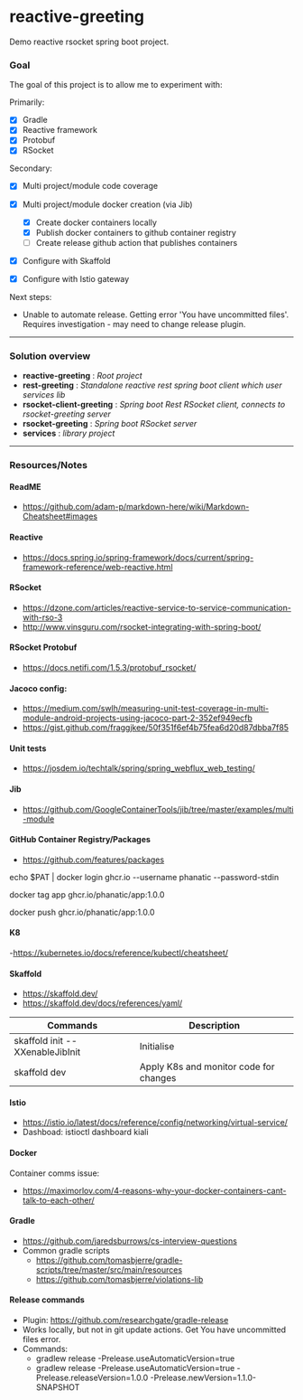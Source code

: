 # reactive-greeting

Demo reactive rsocket spring boot project. 


### Goal

The goal of this project is to allow me to experiment with:

Primarily:
- [x] Gradle
- [x] Reactive framework
- [x] Protobuf
- [x] RSocket

Secondary: 
- [x] Multi project/module code coverage
- [x] Multi project/module docker creation (via Jib)
  - [x] Create docker containers locally
  - [x] Publish docker containers to github container registry
  - [ ] Create release github action that publishes containers
- [x] Configure with Skaffold
- [x] Configure with Istio gateway


Next steps:
- Unable to automate release. 
Getting error 'You have uncommitted files'. 
Requires investigation - may need to change release plugin.  



---

### Solution overview
- __reactive-greeting__ : _Root project_
- __rest-greeting__ : _Standalone reactive rest spring boot client which user services lib_
- __rsocket-client-greeting__ : _Spring boot Rest RSocket client, connects to rsocket-greeting server_
- __rsocket-greeting__ : _Spring boot RSocket server_
- __services__ : _library project_

---

### Resources/Notes

#### ReadME
- https://github.com/adam-p/markdown-here/wiki/Markdown-Cheatsheet#images

#### Reactive
- https://docs.spring.io/spring-framework/docs/current/spring-framework-reference/web-reactive.html

#### RSocket
- https://dzone.com/articles/reactive-service-to-service-communication-with-rso-3
- http://www.vinsguru.com/rsocket-integrating-with-spring-boot/

#### RSocket Protobuf
- https://docs.netifi.com/1.5.3/protobuf_rsocket/

#### Jacoco config:
- https://medium.com/swlh/measuring-unit-test-coverage-in-multi-module-android-projects-using-jacoco-part-2-352ef949ecfb
- https://gist.github.com/fraggjkee/50f351f6ef4b75fea6d20d87dbba7f85

#### Unit tests
- https://josdem.io/techtalk/spring/spring_webflux_web_testing/

#### Jib
- https://github.com/GoogleContainerTools/jib/tree/master/examples/multi-module

#### GitHub Container Registry/Packages
 - https://github.com/features/packages

echo $PAT | docker login ghcr.io --username phanatic --password-stdin

docker tag app ghcr.io/phanatic/app:1.0.0

docker push ghcr.io/phanatic/app:1.0.0

#### K8
-https://kubernetes.io/docs/reference/kubectl/cheatsheet/

#### Skaffold
- https://skaffold.dev/
- https://skaffold.dev/docs/references/yaml/

| Commands                        | Description                             |
|---------------------------------|-----------------------------------------|
| skaffold init --XXenableJibInit | Initialise                              |
| skaffold dev                    | Apply K8s and monitor code for changes  |

#### Istio

- https://istio.io/latest/docs/reference/config/networking/virtual-service/
- Dashboad: istioctl dashboard kiali

#### Docker
Container comms issue:
 - https://maximorlov.com/4-reasons-why-your-docker-containers-cant-talk-to-each-other/

 
#### Gradle
 - https://github.com/jaredsburrows/cs-interview-questions
 - Common gradle scripts
   - https://github.com/tomasbjerre/gradle-scripts/tree/master/src/main/resources
   - https://github.com/tomasbjerre/violations-lib 
 
#### Release commands 
 - Plugin: https://github.com/researchgate/gradle-release
 - Works locally, but not in git update actions. Get You have uncommitted files error.  
 - Commands:
    - gradlew release -Prelease.useAutomaticVersion=true
    - gradlew release -Prelease.useAutomaticVersion=true -Prelease.releaseVersion=1.0.0 -Prelease.newVersion=1.1.0-SNAPSHOT
